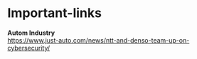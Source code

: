 # Important-links

<b> Autom Industry  </b><br>
https://www.just-auto.com/news/ntt-and-denso-team-up-on-cybersecurity/

